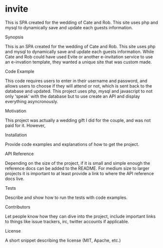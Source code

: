 # invite
This is SPA created for the wedding of Cate and Rob. This site uses php and mysql to dynamically save and update each guests information. 

Synopsis

This is an SPA created for the wedding of Cate and Rob. This site uses php and mysql to dynamically save and update each guests information. While Cate and Rob could have used Evite or another e-invitation service to use an e-invation template, they wanted a unique site that was custom made.

Code Example

This code requires users to enter in their username and password, and allows users to choose if they will attend or not, which is sent back to the database and updated. This project uses php, mysql and javascript to not only 'speak' with the database but to use create an API and display everything asyncronously. 

Motivation

This project was actually a wedding gift I did for the couple, and was not paid for it. However, 

Installation

Provide code examples and explanations of how to get the project.

API Reference

Depending on the size of the project, if it is small and simple enough the reference docs can be added to the README. For medium size to larger projects it is important to at least provide a link to where the API reference docs live.

Tests

Describe and show how to run the tests with code examples.

Contributors

Let people know how they can dive into the project, include important links to things like issue trackers, irc, twitter accounts if applicable.

License

A short snippet describing the license (MIT, Apache, etc.)
